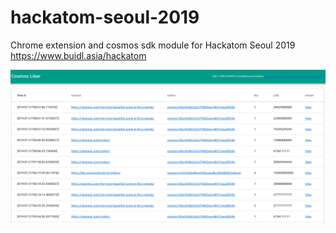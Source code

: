 # hackatom-seoul-2019
Chrome extension and cosmos sdk module for Hackatom Seoul 2019 https://www.buidl.asia/hackatom

![Extension Screenshoot](/img/extension.png)
